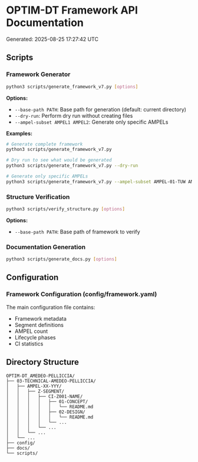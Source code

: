 # OPTIM-DT Framework API Documentation

Generated: 2025-08-25 17:27:42 UTC

## Scripts

### Framework Generator

```bash
python3 scripts/generate_framework_v7.py [options]
```

**Options:**
- `--base-path PATH`: Base path for generation (default: current directory)
- `--dry-run`: Perform dry run without creating files
- `--ampel-subset AMPEL1 AMPEL2`: Generate only specific AMPELs

**Examples:**
```bash
# Generate complete framework
python3 scripts/generate_framework_v7.py

# Dry run to see what would be generated
python3 scripts/generate_framework_v7.py --dry-run

# Generate only specific AMPELs
python3 scripts/generate_framework_v7.py --ampel-subset AMPEL-01-TUW AMPEL-02-DHC
```

### Structure Verification

```bash
python3 scripts/verify_structure.py [options]
```

**Options:**
- `--base-path PATH`: Base path of framework to verify

### Documentation Generation

```bash
python3 scripts/generate_docs.py [options]
```

## Configuration

### Framework Configuration (config/framework.yaml)

The main configuration file contains:
- Framework metadata
- Segment definitions
- AMPEL count
- Lifecycle phases
- CI statistics

## Directory Structure

```
OPTIM-DT_AMEDEO-PELLICCIA/
├── 03-TECHNICAL-AMEDEO-PELLICCIA/
│   ├── AMPEL-XX-YYY/
│   │   ├── Z-SEGMENT/
│   │   │   ├── CI-Z001-NAME/
│   │   │   │   ├── 01-CONCEPT/
│   │   │   │   │   └── README.md
│   │   │   │   ├── 02-DESIGN/
│   │   │   │   │   └── README.md
│   │   │   │   └── ...
│   │   │   └── ...
│   │   └── ...
│   └── ...
├── config/
├── docs/
└── scripts/
```

